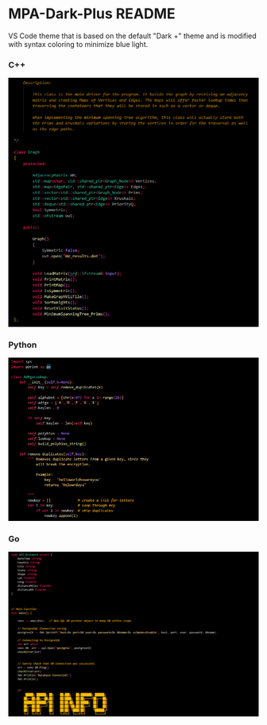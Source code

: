 # MPA-Dark-Plus README

VS Code theme that is based on the default "Dark +" theme and is modified with syntax coloring to minimize blue light.

### C++
![C++](https://github.com/Byron-Dowling/Assets/blob/main/Images/CPP%20MPA%20V2%20Screenshot.png?raw=true)

### Python
![P](https://github.com/Byron-Dowling/Assets/blob/main/Images/Python%20MPA%20Screenshot.png?raw=true)

### Go
![G](https://github.com/Byron-Dowling/Assets/blob/main/Images/Go%20MPA%20Screenshot.png?raw=true)
